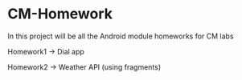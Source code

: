 # CM-Homework

In this project will be all the Android module homeworks for CM labs

Homework1 -> Dial app

Homework2 -> Weather API (using fragments) 
